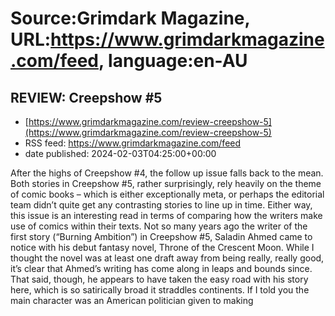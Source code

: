 # Source:Grimdark Magazine, URL:https://www.grimdarkmagazine.com/feed, language:en-AU

## REVIEW: Creepshow #5
 - [https://www.grimdarkmagazine.com/review-creepshow-5](https://www.grimdarkmagazine.com/review-creepshow-5)
 - RSS feed: https://www.grimdarkmagazine.com/feed
 - date published: 2024-02-03T04:25:00+00:00

<p>After the highs of Creepshow #4, the follow up issue falls back to the mean. Both stories in Creepshow #5, rather surprisingly, rely heavily on the theme of comic books &#8211; which is either exceptionally meta, or perhaps the editorial team didn’t quite get any contrasting stories to line up in time. Either way, this issue is an interesting read in terms of comparing how the writers make use of comics within their texts. Not so many years ago the writer of the first story (&#8220;Burning Ambition&#8221;) in Creepshow #5, Saladin Ahmed came to notice with his debut fantasy novel, Throne of the Crescent Moon. While I thought the novel was at least one draft away from being really, really good, it’s clear that Ahmed’s writing has come along in leaps and bounds since. That said, though, he appears to have taken the easy road with his story here, which is so satirically broad it straddles continents. If I told you the main character was an American politician given to making 

